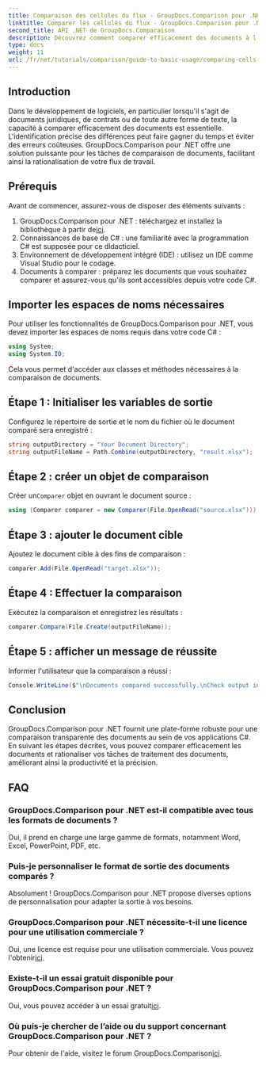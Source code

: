 ```yaml
---
title: Comparaison des cellules du flux - GroupDocs.Comparison pour .NET
linktitle: Comparer les cellules du flux - GroupDocs.Comparison pour .NET
second_title: API .NET de GroupDocs.Comparaison
description: Découvrez comment comparer efficacement des documents à l'aide de GroupDocs.Comparison pour .NET. Ce guide complet vous guide pas à pas dans l'importation d'espaces de noms, l'initialisation de variables de comparaison et la réalisation de comparaisons de documents.
type: docs
weight: 11
url: /fr/net/tutorials/comparison/guide-to-basic-usage/comparing-cells-from-stream/
---
```

## Introduction

Dans le développement de logiciels, en particulier lorsqu'il s'agit de documents juridiques, de contrats ou de toute autre forme de texte, la capacité à comparer efficacement des documents est essentielle. L'identification précise des différences peut faire gagner du temps et éviter des erreurs coûteuses. GroupDocs.Comparison pour .NET offre une solution puissante pour les tâches de comparaison de documents, facilitant ainsi la rationalisation de votre flux de travail.

## Prérequis

Avant de commencer, assurez-vous de disposer des éléments suivants :

1.  GroupDocs.Comparison pour .NET : téléchargez et installez la bibliothèque à partir de[ici](https://releases.groupdocs.com/comparison/net/).
2. Connaissances de base de C# : une familiarité avec la programmation C# est supposée pour ce didacticiel.
3. Environnement de développement intégré (IDE) : utilisez un IDE comme Visual Studio pour le codage.
4. Documents à comparer : préparez les documents que vous souhaitez comparer et assurez-vous qu'ils sont accessibles depuis votre code C#.

## Importer les espaces de noms nécessaires

Pour utiliser les fonctionnalités de GroupDocs.Comparison pour .NET, vous devez importer les espaces de noms requis dans votre code C# :

```csharp
using System;
using System.IO;
```

Cela vous permet d'accéder aux classes et méthodes nécessaires à la comparaison de documents.

## Étape 1 : Initialiser les variables de sortie

Configurez le répertoire de sortie et le nom du fichier où le document comparé sera enregistré :

```csharp
string outputDirectory = "Your Document Directory";
string outputFileName = Path.Combine(outputDirectory, "result.xlsx");
```

## Étape 2 : créer un objet de comparaison

 Créer un`Comparer` objet en ouvrant le document source :

```csharp
using (Comparer comparer = new Comparer(File.OpenRead("source.xlsx")))
```

## Étape 3 : ajouter le document cible

Ajoutez le document cible à des fins de comparaison :

```csharp
comparer.Add(File.OpenRead("target.xlsx"));
```

## Étape 4 : Effectuer la comparaison

Exécutez la comparaison et enregistrez les résultats :

```csharp
comparer.Compare(File.Create(outputFileName));
```

## Étape 5 : afficher un message de réussite

Informer l'utilisateur que la comparaison a réussi :

```csharp
Console.WriteLine($"\nDocuments compared successfully.\nCheck output in {outputDirectory}.");
```

## Conclusion

GroupDocs.Comparison pour .NET fournit une plate-forme robuste pour une comparaison transparente des documents au sein de vos applications C#. En suivant les étapes décrites, vous pouvez comparer efficacement les documents et rationaliser vos tâches de traitement des documents, améliorant ainsi la productivité et la précision.

## FAQ

### GroupDocs.Comparison pour .NET est-il compatible avec tous les formats de documents ?

Oui, il prend en charge une large gamme de formats, notamment Word, Excel, PowerPoint, PDF, etc.

### Puis-je personnaliser le format de sortie des documents comparés ?

Absolument ! GroupDocs.Comparison pour .NET propose diverses options de personnalisation pour adapter la sortie à vos besoins.

### GroupDocs.Comparison pour .NET nécessite-t-il une licence pour une utilisation commerciale ?

 Oui, une licence est requise pour une utilisation commerciale. Vous pouvez l'obtenir[ici](https://purchase.groupdocs.com/buy).

### Existe-t-il un essai gratuit disponible pour GroupDocs.Comparison pour .NET ?

 Oui, vous pouvez accéder à un essai gratuit[ici](https://releases.groupdocs.com/).

### Où puis-je chercher de l’aide ou du support concernant GroupDocs.Comparison pour .NET ?

Pour obtenir de l'aide, visitez le forum GroupDocs.Comparison[ici](https://forum.groupdocs.com/c/comparison/12).